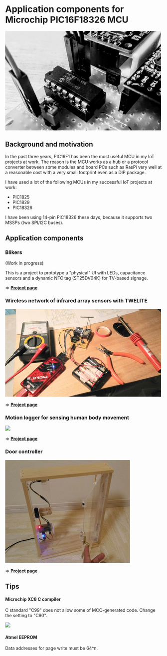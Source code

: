 # Application components for Microchip PIC16F18326 MCU

<img src="./doc/pic16f18326.jpg" width="500">

## Background and motivation

In the past three years, PIC16F1 has been the most useful MCU in my IoT projects at work. The reason is the MCU works as a hub or a protocol converter between some modules and board PCs such as RasPi very well at a reasonable cost with a very small footprint even as a DIP package.

I have used a lot of the following MCUs in my successful IoT projects at work:
- PIC1825
- PIC1829
- PIC18326

I have been using 14-pin PIC18326 these days, because it supports two MSSPs (two SPI/I2C buses).

## Application components

### Blikers

(Work in progress)

This is a project to prototype a "physical" UI with LEDs, capacitance sensors and a dynamic NFC tag (ST25DV04K) for TV-based signage.

=> **[Project page](BLINKERS.md)**

### Wireless network of infrared array sensors with TWELITE 

<img src="./doc/twelite-dip.jpg" width="500">

=> **[Project page](TWELITE.md)**

### Motion logger for sensing human body movement

<img src="./doc/motion_measurement_system.jpg" width="500">

=> **[Project page](MOTION_LOGGER.md)**

### Door controller

<img src="./doc/door_controller.jpg" width="400">

=> **[Project page](DOOR_CONTROLLER.md)**

## Tips

#### Microchip XC8 C compiler

C standard "C99" does not allow some of MCC-generated code. Change the setting to "C90".

![](./doc/C90_standard.jpg)

#### Atmel EEPROM

Data addresses for page write must be 64^n.

